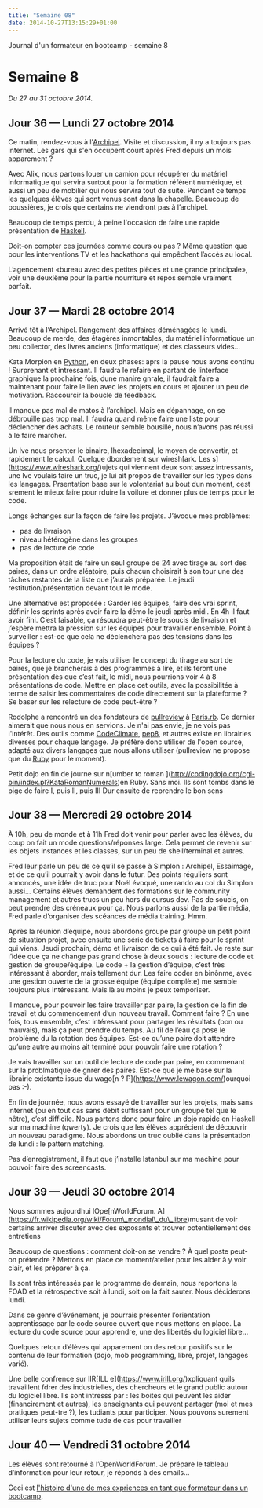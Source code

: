```yaml
---
title: "Semaine 08"
date: 2014-10-27T13:15:29+01:00
---
```


Journal d'un formateur en bootcamp - semaine 8

Semaine 8
=========

*Du 27 au 31 octobre 2014.*

Jour 36 — Lundi 27 octobre 2014
-------------------------------

Ce matin, rendez-vous à l'[Archipel](http://www.larchipel.paris/).
Visite et discussion, il ny a toujours pas internet. Les gars qui s'en
occupent court après Fred depuis un mois apparement ?

Avec Alix, nous partons louer un camion pour récupérer du matériel
informatique qui servira surtout pour la formation référent numérique,
et aussi un peu de mobilier qui nous servira tout de suite. Pendant ce
temps les quelques élèves qui sont venus sont dans la chapelle. Beaucoup
de poussières, je crois que certains ne viendront pas à l’archipel.

Beaucoup de temps perdu, à peine l'occasion de faire une rapide
présentation de [Haskell](https://www.haskell.org/).

Doit-on compter ces journées comme cours ou pas ? Même question que pour
les interventions TV et les hackathons qui empêchent l’accès au local.

L’agencement «bureau avec des petites pièces et une grande principale»,
voir une deuxième pour la partie nourriture et repos semble vraiment
parfait.

Jour 37 — Mardi 28 octobre 2014
-------------------------------

Arrivé tôt à l’Archipel. Rangement des affaires déménagées le lundi.
Beaucoup de merde, des étagères inmontables, du matériel informatique un
peu collector, des livres anciens (informatique) et des classeurs vides…

Kata Morpion en [Python](https://www.python.org), en deux phases: aprs
la pause nous avons continu ! Surprenant et intressant. Il faudra le
refaire en partant de linterface graphique la prochaine fois, dune
manire gnrale, il faudrait faire a maintenant pour faire le lien avec
les projets en cours et ajouter un peu de motivation. Raccourcir la
boucle de feedback.

Il manque pas mal de matos à l’archipel. Mais en dépannage, on se
débrouille pas trop mal. Il faudra quand même faire une liste pour
déclencher des achats. Le routeur semble bousillé, nous n’avons pas
réussi à le faire marcher.

Un lve nous prsenter le binaire, lhexadecimal, le moyen de convertir, et
rapidement le calcul. Quelque dbordement sur wiresh\[ark. Les
s\](https://www.wireshark.org/)ujets qui viennent deux sont assez
intressants, une lve voulais faire un truc, je lui ait propos de
travailler sur les types dans les langages. Prsentation base sur le
volontariat au bout dun moment, cest srement le mieux faire pour rduire
la voilure et donner plus de temps pour le code.

Longs échanges sur la façon de faire les projets. J’évoque mes
problèmes:

-   pas de livraison
-   niveau hétérogène dans les groupes
-   pas de lecture de code

Ma proposition était de faire un seul groupe de 24 avec tirage au sort
des paires, dans un ordre aléatoire, puis chacun choisirait à son tour
une des tâches restantes de la liste que j’aurais préparée. Le jeudi
restitution/présentation devant tout le mode.

Une alternative est proposée : Garder les équipes, faire des vrai
sprint, définir les sprints après avoir faire la démo le jeudi après
midi. En 4h il faut avoir fini. C’est faisable, ça résoudra peut-être le
soucis de livraison et j’espère mettra la pression sur les équipes pour
travailler ensemble. Point à surveiller : est-ce que cela ne déclenchera
pas des tensions dans les équipes ?

Pour la lecture du code, je vais utiliser le concept du tirage au sort
de paires, que je brancherais à des programmes à lire, et ils feront une
présentation dès que c’est fait, le midi, nous pourrions voir 4 à 8
présentations de code. Mettre en place cet outils, avec la possibilitée
à terme de saisir les commentaires de code directement sur la plateforme
? Se baser sur les relecture de code peut-être ?

Rodolphe a rencontré un des fondateurs de
[pullreview](https://www.pullreview.com/) à
[Paris.rb](https://www.rubyparis.org). Ce dernier aimerait que nous nous
en servions. Je n'ai pas envie, je ne vois pas l'intérêt. Des outils
comme [CodeClimate](https://codeclimate.com/),
[pep8](https://www.python.org/dev/peps/pep-0008/), et autres existe en
librairies diverses pour chaque langage. Je préfère donc utiliser de
l'open source, adapté aux divers langages que nous allons utiliser
(pullreview ne propose que du [Ruby](https://www.ruby-lang.org/) pour le
moment).

Petit dojo en fin de journe sur n\[umber to roman
\](http://codingdojo.org/cgi-bin/index.pl?KataRomanNumerals)en Ruby.
Sans moi. Ils sont tombs dans le pige de faire I, puis II, puis III Dur
ensuite de reprendre le bon sens

Jour 38 — Mercredi 29 octobre 2014
----------------------------------

À 10h, peu de monde et à 11h Fred doit venir pour parler avec les
élèves, du coup on fait un mode questions/réponses large. Cela permet de
revenir sur les objets instances et les classes, sur un peu de
shell/terminal et autres.

Fred leur parle un peu de ce qu’il se passe à Simplon : Archipel,
Essaimage, et de ce qu’il pourrait y avoir dans le futur. Des points
réguliers sont annoncés, une idée de truc pour Noël évoqué, une rando au
col du Simplon aussi… Certains élèves demandent des formations sur le
community management et autres trucs un peu hors du cursus dev. Pas de
soucis, on peut prendre des créneaux pour ça. Nous parlons aussi de la
partie média, Fred parle d’organiser des scéances de média training.
Hmm.

Après la réunion d’équipe, nous abordons groupe par groupe un petit
point de situation projet, avec ensuite une série de tickets à faire
pour le sprint qui viens. Jeudi prochain, démo et livraison de ce qui à
été fait. Je reste sur l’idée que ça ne change pas grand chose à deux
soucis : lecture de code et gestion de groupe/équipe. Le code + la
gestion d’équipe, c’est très intéressant à aborder, mais tellement dur.
Les faire coder en binônme, avec une gestion ouverte de la grosse équipe
(équipe complète) me semble toujours plus intéressant. Mais là au moins
je peux temporiser.

Il manque, pour pouvoir les faire travailler par paire, la gestion de la
fin de travail et du commencement d’un nouveau travail. Comment faire ?
En une fois, tous ensemble, c’est intéressant pour partager les
résultats (bon ou mauvais), mais ça peut prendre du temps. Au fil de
l’eau ça pose le problème du la rotation des équipes. Est-ce qu’une
paire doit attendre qu’une autre au moins ait terminé pour pouvoir faire
une rotation ?

Je vais travailler sur un outil de lecture de code par paire, en
commenant sur la problmatique de gnrer des paires. Est-ce que je me base
sur la librairie existante issue du wago\[n ?
P\](https://www.lewagon.com/)ourquoi pas :-).

En fin de journée, nous avons essayé de travailler sur les projets, mais
sans internet (ou en tout cas sans débit suffissant pour un groupe tel
que le nôtre), c’est difficile. Nous partons donc pour faire un dojo
rapide en Haskell sur ma machine (qwerty). Je crois que les élèves
apprécient de découvrir un nouveau paradigme. Nous abordons un truc
oublié dans la présentation de lundi : le pattern matching.

Pas d’enregistrement, il faut que j’installe Istanbul sur ma machine
pour pouvoir faire des screencasts.

Jour 39 — Jeudi 30 octobre 2014
-------------------------------

Nous sommes aujourdhui lOpe\[nWorldForum.
A\](https://fr.wikipedia.org/wiki/Forum\_mondial\_du\_libre)musant de
voir certains arriver discuter avec des exposants et trouver
potentiellement des entretiens

Beaucoup de questions : comment doit-on se vendre ? À quel poste peut-on
prétendre ? Mettons en place ce moment/atelier pour les aider à y voir
clair, et les préparer à ça.

Ils sont très intéressés par le programme de demain, nous reportons la
FOAD et la rétrospective soit à lundi, soit on la fait sauter. Nous
déciderons lundi.

Dans ce genre d’événement, je pourrais présenter l’orientation
apprentissage par le code source ouvert que nous mettons en place. La
lecture du code source pour apprendre, une des libertés du logiciel
libre…

Quelques retour d’élèves qui apparement on des retour positifs sur le
contenu de leur formation (dojo, mob programming, libre, projet,
langages varié).

Une belle confrence sur lIR\[ILL e\](https://www.irill.org/)xpliquant
quils travaillent fdrer des industrielles, des chercheurs et le grand
public autour du logiciel libre. Ils sont intresss par : les boites qui
peuvent les aider (financirement et autres), les enseignants qui peuvent
partager (moi et mes pratiques peut-tre ?), les tudiants pour
participer. Nous pouvons surement utiliser leurs sujets comme tude de
cas pour travailler

Jour 40 — Vendredi 31 octobre 2014
----------------------------------

Les élèves sont retourné à l’OpenWorldForum. Je prépare le tableau
d’information pour leur retour, je réponds à des emails…

Ceci est [l'histoire d'une de mes expriences en tant que formateur dans
un bootcamp](https://yaf.github.io/journal-d-un-formateur-en-2015/).
